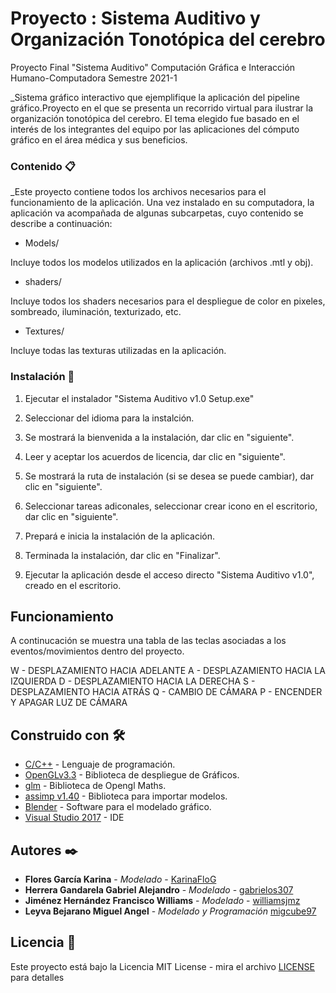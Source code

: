 # Proyecto : Sistema Auditivo y Organización Tonotópica del cerebro

Proyecto Final "Sistema Auditivo"
Computación Gráfica e Interacción Humano-Computadora
Semestre 2021-1

_Sistema gráfico interactivo que ejemplifique la aplicación del pipeline gráfico.Proyecto en el que se presenta un recorrido virtual para ilustrar la organización  tonotópica del cerebro. El tema elegido fue basado en el interés de los integrantes  del equipo por las aplicaciones del cómputo gráfico en el área médica y sus  beneficios.


### Contenido 📋

_Este proyecto contiene todos los archivos necesarios para  el funcionamiento de la  aplicación. Una vez  instalado en su computadora, la aplicación va acompañada de  algunas subcarpetas, cuyo contenido se describe a continuación:

+ Models/

 Incluye todos los modelos utilizados en la aplicación (archivos .mtl y obj).	

+ shaders/
	
 Incluye todos los shaders necesarios para el despliegue de color en pixeles, 
 sombreado, iluminación, texturizado, etc.
  
+ Textures/ 

 Incluye todas las texturas utilizadas en la aplicación. 

### Instalación 🔧

 1. Ejecutar el instalador "Sistema Auditivo v1.0 Setup.exe"

 2. Seleccionar del idioma para la instalción. 

 3. Se mostrará la bienvenida a la instalación, dar clic en "siguiente".

 4. Leer y aceptar los acuerdos de licencia, dar clic en "siguiente".

 5. Se mostrará la ruta de instalación (si se desea se puede cambiar), dar clic 
     en "siguiente".

 6. Seleccionar tareas adiconales, seleccionar crear icono en el escritorio, 
    dar clic en "siguiente".

 7. Prepará e inicia la instalación de la aplicación.

 8. Terminada la instalación,  dar clic en "Finalizar". 

 9. Ejecutar la aplicación desde el acceso directo "Sistema Auditivo v1.0", creado 
   en el escritorio.

## Funcionamiento 

A continucación se muestra una tabla de las teclas asociadas a los eventos/movimientos
dentro del proyecto.

W	-	DESPLAZAMIENTO HACIA ADELANTE
A	-	DESPLAZAMIENTO HACIA LA IZQUIERDA
D	-	DESPLAZAMIENTO HACIA LA DERECHA
S	- DESPLAZAMIENTO HACIA ATRÁS
Q - CAMBIO DE CÁMARA
P - ENCENDER Y APAGAR LUZ DE CÁMARA

## Construido con 🛠️

* [C/C++](https://es.wikipedia.org/wiki/C%2B%2B) - Lenguaje de programación.
* [OpenGLv3.3](https://www.opengl.org//) - Biblioteca de despliegue de Gráficos.
* [glm](http://glm.g-truc.net/0.9.8/) -  Biblioteca de Opengl Maths.
* [assimp v1.40](https://www.assimp.org/) - Biblioteca para importar modelos. 
* [Blender](https://www.blender.org/) - Software para el modelado gráfico.
* [Visual Studio 2017](https://visualstudio.microsoft.com/es/vs/older-downloads/) - IDE


## Autores ✒️

* **Flores García Karina** - *Modelado* - [KarinaFloG](https://github.com/KarinaFloG)
* **Herrera Gandarela Gabriel Alejandro** - *Modelado* - [gabrielos307](https://github.com/gabrielos307)
* **Jiménez Hernández Francisco Williams** - *Modelado* - [williamsjmz](https://github.com/williamsjmz)
* **Leyva Bejarano Miguel Angel** - *Modelado y Programación* [migcube97](https://github.com/migcube97)

## Licencia 📄

Este proyecto está bajo la Licencia MIT License - mira el archivo [LICENSE](LICENSE) para detalles